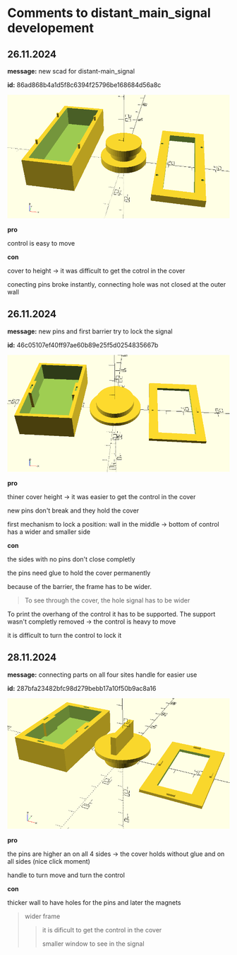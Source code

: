 # Comments to distant_main_signal developement

## 26.11.2024

**message:** new scad for distant-main_signal

**id:** 86ad868b4a1d5f8c6394f25796be168684d56a8c

![](_assets\scad\pictures_distant_main_signal_developement\signal-26_11_24_1.png)

**pro**

control is easy to move

**con**

cover to height -> it was difficult to get the cotrol in the cover

conecting pins broke instantly, connecting hole was not closed at the outer wall

## 26.11.2024

**message:** new pins and first barrier try to lock the signal

**id:** 46c05107ef40ff97ae60b89e25f5d0254835667b

![](_assets\scad\pictures_distant_main_signal_developement\signal-26_11_24_2.png)

**pro**

thiner cover height -> it was easier to get the control in the cover

new pins don't break and they hold the cover

first mechanism to lock a position: wall in the middle -> bottom of control has a wider and smaller side

**con**

the sides with no pins don't close completly

the pins need glue to hold the cover permanently

because of the barrier, the frame has to be wider.

> To see through the cover, the hole signal has to be wider

To print the overhang of the control it has to be supported. The support wasn't completly removed -> the control is heavy to move

it is difficult to turn the control to lock it

## 28.11.2024

**message:** connecting parts on all four sites
handle for easier use

**id:** 287bfa23482bfc98d279bebb17a10f50b9ac8a16

![](_assets\scad\pictures_distant_main_signal_developement\signal-28_11_24.png)

**pro**

the pins are higher an on all 4 sides -> the cover holds without glue and on all sides (nice click moment)

handle to turn move and turn the control

**con**

thicker wall to have holes for the pins and later the magnets

> wider frame
> 
> > it is dificult to get the control in the cover
> > 
> > smaller window to see in the signal
